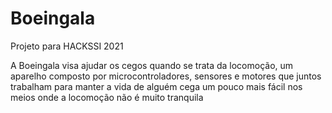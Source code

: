 # Boeingala
Projeto para HACKSSI 2021

A Boeingala visa ajudar os cegos quando se trata da locomoção, um aparelho composto por microcontroladores, sensores e motores que juntos trabalham para manter a vida de alguém cega um pouco mais fácil nos meios onde a locomoção não é muito tranquila
